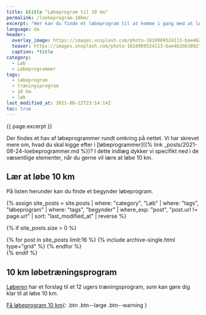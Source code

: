 ```yaml
---
title: &title "Løbeprogram til 10 km"
permalink: /loebeprogram-10km/
excerpt: "Her kan du finde et løbeprogram til at komme i gang med at løbe 10 km. DU kan blive inspireret af programmet, hvis du gerne vil løbe 10 km som begynder eller træningen allerede har taget lidt mere fart."
language: da
header:
  overlay_image: https://images.unsplash.com/photo-1610969524113-bae462bb3892?ixlib=rb-1.2.1&ixid=MnwxMjA3fDB8MHxwaG90by1wYWdlfHx8fGVufDB8fHx8&auto=format&fit=crop&h=630&w=1200&q=60
  teaser: https://images.unsplash.com/photo-1610969524113-bae462bb3892?ixlib=rb-1.2.1&ixid=MnwxMjA3fDB8MHxwaG90by1wYWdlfHx8fGVufDB8fHx8&auto=format&fit=crop&h=300&w=400&q=10
  caption: *title
category:
  - Løb
  - Løbeprogrammer
tags:
  - løbeprogram
  - træningsprogram
  - 10 km
  - løb
last_modified_at: 2021-08-22T23:14:14Z
toc: true
---
```


{{ page.excerpt }}

Der findes et hav af løbeprogrammer rundt omkring på nettet. Vi har skrevet mere om, hvad du skal kigge efter i [løbeprogrammer]({% link _posts/2021-08-24-loebeprogrammer.md %})? I dette indlæg dykker vi specifikt ned i de væsentlige elementer, når du gerne vil lære at løbe 10 km.

## Lær at løbe 10 km

På listen herunder kan du finde et begynder løbeprogram.

{% assign site_posts = site.posts | where: "category", "Løb" | where: "tags", "løbeprogram" | where: "tags", "begynder" | where_exp: "post", "post.url != page.url" | sort: "last_modified_at" | reverse %}

{% if site_posts.size > 0 %}
<div class="feature__wrapper">
  {% for post in site_posts limit:16 %}
    {% include archive-single.html type="grid" %}
  {% endfor %}
</div>
{% endif %}

## 10 km løbetræningsprogram

[Løberen](https://www.loberen.dk/sites/default/files/10_km_paa_12_uger.pdf) har et forslag til et 12 ugers træningsprogram, som kan gøre dig klar til at løbe 10 km.

[Få løbeprogram 10 km](https://www.loberen.dk/sites/default/files/10_km_paa_12_uger.pdf){: .btn .btn--large .btn--warning }

